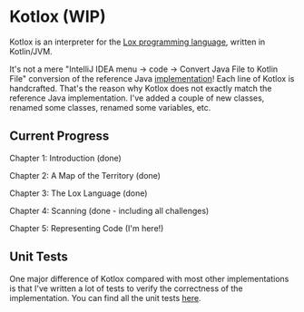Kotlox (WIP)
=======

Kotlox is an interpreter for the [Lox programming language](https://craftinginterpreters.com/the-lox-language.html),
written in Kotlin/JVM.

It's not a mere "IntelliJ IDEA menu -> code -> Convert Java File to Kotlin File" conversion of the reference
Java [implementation](https://github.com/munificent/craftinginterpreters/tree/master/java/com/craftinginterpreters/lox)!
Each line of Kotlox is handcrafted. That's the reason why Kotlox does not exactly match the reference Java
implementation. I've added a couple of new classes, renamed some classes, renamed some variables, etc.

Current Progress
-

Chapter 1: Introduction (done)

Chapter 2: A Map of the Territory (done)

Chapter 3: The Lox Language (done)

Chapter 4: Scanning (done - including all challenges)

Chapter 5: Representing Code (I'm here!)

Unit Tests
-

One major difference of Kotlox compared with most other implementations is that I've written a lot of tests to verify
the correctness of the implementation. You can find all the unit
tests [here](https://github.com/MasoodFallahpoor/KotLox/tree/master/src/test/kotlin/ir/fallahpoor/kotlox).





